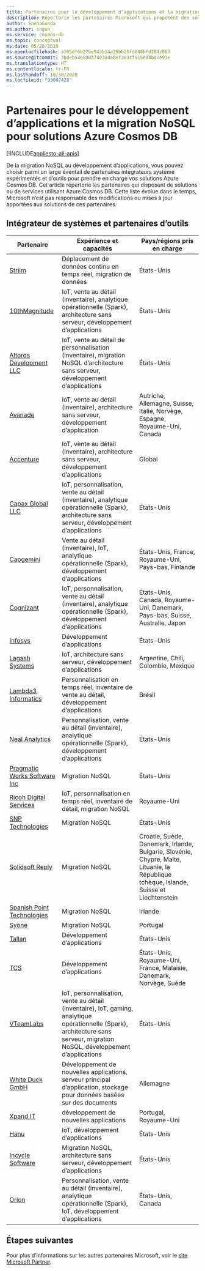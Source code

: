 ```yaml
---
title: Partenaires pour le développement d’applications et la migration pour Azure Cosmos DB
description: Répertorie les partenaires Microsoft qui proposent des solutions de migration prenant en charge Azure Cosmos DB.
author: SnehaGunda
ms.author: sngun
ms.service: cosmos-db
ms.topic: conceptual
ms.date: 05/28/2019
ms.openlocfilehash: a105df6b27be943b14a29bb25fd048bfd294c867
ms.sourcegitcommit: 3bdeb546890a740384a8ef383cf915e84bd7e91e
ms.translationtype: HT
ms.contentlocale: fr-FR
ms.lasthandoff: 10/30/2020
ms.locfileid: "93097428"
---
```

# <a name="azure-cosmos-db-nosql-migration-and-application-development-partners"></a>Partenaires pour le développement d’applications et la migration NoSQL pour solutions Azure Cosmos DB
[!INCLUDE[appliesto-all-apis](includes/appliesto-all-apis.md)]

De la migration NoSQL au développement d’applications, vous pouvez choisir parmi un large éventail de partenaires intégrateurs système expérimentés et d’outils pour prendre en charge vos solutions Azure Cosmos DB. Cet article répertorie les partenaires qui disposent de solutions ou de services utilisant Azure Cosmos DB. Cette liste évolue dans le temps, Microsoft n’est pas responsable des modifications ou mises à jour apportées aux solutions de ces partenaires.

## <a name="systems-integrator-and-tooling-partners"></a>Intégrateur de systèmes et partenaires d’outils

|**Partenaire**  |**Expérience et capacités**  |**Pays/régions pris en charge**  |
|---------|---------|---------|
|[Striim](https://www.striim.com/)    |  Déplacement de données continu en temps réel, migration de données|   États-Unis   |
| [10thMagnitude](https://www.10thmagnitude.com/) | IoT, vente au détail (inventaire), analytique opérationnelle (Spark), architecture sans serveur, développement d’applications | États-Unis |
|[Altoros Development LLC](https://www.altoros.com/)  |  IoT, vente au détail de personnalisation (inventaire), migration NoSQL d’architecture sans serveur, développement d’applications|   États-Unis |
|[Avanade](https://www.avanade.com/) | IoT, vente au détail (inventaire), architecture sans serveur, développement d’application | Autriche, Allemagne, Suisse, Italie, Norvège, Espagne, Royaume-Uni, Canada |
|[Accenture](https://www.accenture.com/) | IoT, vente au détail (inventaire), architecture sans serveur, développement d’applications |Global|
|[Capax Global LLC](https://www.capaxglobal.com/) | IoT, personnalisation, vente au détail (inventaire), analytique opérationnelle (Spark), architecture sans serveur, développement d’applications|    États-Unis     |  
| [Capgemini](https://www.capgemini.com/) | Vente au détail (inventaire), IoT, analytique opérationnelle (Spark), développement d’applications | États-Unis, France, Royaume-Uni, Pays-bas, Finlande  |
| [Cognizant](https://www.cognizant.com/) | IoT, personnalisation, vente au détail (inventaire), analytique opérationnelle (Spark), développement d’applications |États-Unis, Canada, Royaume-Uni, Danemark, Pays-bas, Suisse, Australie, Japon |
|[Infosys](https://www.infosys.com/)     | Développement d’applications      |    États-Unis    |  
| [Lagash Systems](https://www.lagash.com/) | IoT, architecture sans serveur, développement d’applications | Argentine, Chili, Colombie, Mexique|
| [Lambda3 Informatics](https://www.lambda3.com.br/) | Personnalisation en temps réel, inventaire de vente au détail, développement d’applications | Brésil|
|[Neal Analytics](https://www.nealanalytics.com/)    |     Personnalisation, vente au détail (inventaire), analytique opérationnelle (Spark), développement d’applications  |    États-Unis     |  
|[Pragmatic Works Software Inc](https://www.pragmaticworks.com/)    |   Migration NoSQL      |   États-Unis      |
| [Ricoh Digital Services](https://www.ricoh.com/) | IoT, personnalisation en temps réel, inventaire de détail, migration NoSQL | Royaume-Uni  |
|[SNP Technologies](https://www.snp.com/) | Migration NoSQL| États-Unis |
| [Solidsoft Reply](https://www.reply.com/solidsoft-reply/) | Migration NoSQL | Croatie, Suède, Danemark, Irlande, Bulgarie, Slovénie, Chypre, Malte, Lituanie, la République tchèque, Islande, Suisse et Liechtenstein|
| [Spanish Point Technologies](https://www.spanishpoint.ie/) | Migration NoSQL| Irlande|
| [Syone](https://www.syone.com/) | Migration NoSQL| Portugal|
|[Tallan](https://www.tallan.com/)    |  Développement d’applications      |    États-Unis     |
| [TCS](https://www.tcs.com/) | Développement d’applications | États-Unis, Royaume-Uni, France, Malaisie, Danemark, Norvège, Suède|
|[VTeamLabs](https://www.vteamlabs.com/)    | IoT, personnalisation, vente au détail (inventaire), IoT, gaming, analytique opérationnelle (Spark), architecture sans serveur, migration NoSQL, développement d’applications       |  États-Unis      |  
| [White Duck GmbH](https://whiteducksoftware.com/) |Développement de nouvelles applications, serveur principal d’application, stockage pour données basées sur des documents| Allemagne |
| [Xpand IT](https://www.xpand-it.com/) | développement de nouvelles applications | Portugal, Royaume-Uni|
| [Hanu](https://hanu.com/) | IoT, développement d’applications | États-Unis|
| [Incycle Software](https://www.incyclesoftware.com/) | Migration NoSQL, architecture sans serveur, développement d’applications| États-Unis|
| [Orion](https://www.orioninc.com/) | Personnalisation, vente au détail (inventaire), analytique opérationnelle (Spark), IoT, développement d’applications| États-Unis, Canada|

## <a name="next-steps"></a>Étapes suivantes

Pour plus d’informations sur les autres partenaires Microsoft, voir le [site Microsoft Partner](https://partner.microsoft.com/).

<!--Image references-->
[2]: ./media/partners-migration-cosmosdb/striim_logo.png
[3]: ./media/partners-migration-cosmosdb/altoros_logo.png
[4]: ./media/partners-migration-cosmosdb/attunix_logo.png
[6]: ./media/partners-migration-cosmosdb/capaxglobal_logo.png
[7]: ./media/partners-migration-cosmosdb/coeo_logo.png
[8]: ./media/partners-migration-cosmosdb/infosys_logo.png
[9]: ./media/partners-migration-cosmosdb/nealanalytics_logo.png
[10]: ./media/partners-migration-cosmosdb/pragmaticworks_logo.png
[11]: ./media/partners-migration-cosmosdb/tallan_logo.png
[12]: ./media/partners-migration-cosmosdb/vteamlabs_logo.png
[13]: ./media/partners-migration-cosmosdb/10thmagnitude_logo.png
[14]: ./media/partners-migration-cosmosdb/capgemini_logo.png
[15]: ./media/partners-migration-cosmosdb/cognizant_logo.png
[16]: ./media/partners-migration-cosmosdb/laglash_logo.png
[17]: ./media/partners-migration-cosmosdb/lambda3_logo.png
[18]: ./media/partners-migration-cosmosdb/ricoh_logo.png
[19]: ./media/partners-migration-cosmosdb/snp_technologies_logo.png
[20]: ./media/partners-migration-cosmosdb/solidsoft_reply_logo.png
[21]: ./media/partners-migration-cosmosdb/spanish_point_logo.png
[22]: ./media/partners-migration-cosmosdb/syone_logo.png
[23]: ./media/partners-migration-cosmosdb/tcs_logo.png
[24]: ./media/partners-migration-cosmosdb/whiteduck_logo.png
[25]: ./media/partners-migration-cosmosdb/xpandit_logo.png
[26]: ./media/partners-migration-cosmosdb/avanade_logo.png
